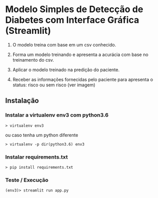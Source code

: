 # Modelo Simples de Detecção de Diabetes com Interface Gráfica (Streamlit)

1. O modelo treina com base em um csv conhecido. 

2. Forma um modelo treinando e apresenta a acurácia com base no treinamento do csv. 

3. Aplicar o modelo treinado na predição do paciente.

4. Receber as informações fornecidas pelo paciente para apresenta o status: risco ou sem risco (ver imagem)

## Instalação

### Instalar a virtualenv env3 com python3.6
```
> virtualenv env3
```

ou caso tenha um python diferente
```
> virtualenv -p dir(python3.6) env3
```


### Instalar requirements.txt
```
> pip install requirements.txt
```

### Teste / Execução
```
(env3)> streamlit run app.py
```
























